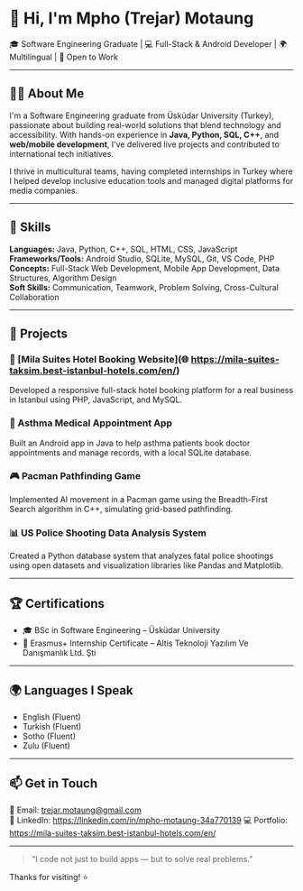 # 👋 Hi, I'm Mpho (Trejar) Motaung

🎓 Software Engineering Graduate | 💻 Full-Stack & Android Developer | 🌍 Multilingual | 🚀 Open to Work

---

## 👨‍💻 About Me

I'm a Software Engineering graduate from Üsküdar University (Turkey), passionate about building real-world solutions that blend technology and accessibility. With hands-on experience in **Java, Python, SQL, C++**, and **web/mobile development**, I’ve delivered live projects and contributed to international tech initiatives.

I thrive in multicultural teams, having completed internships in Turkey where I helped develop inclusive education tools and managed digital platforms for media companies.

---

## 🧠 Skills

**Languages:** Java, Python, C++, SQL, HTML, CSS, JavaScript  
**Frameworks/Tools:** Android Studio, SQLite, MySQL, Git, VS Code, PHP  
**Concepts:** Full-Stack Web Development, Mobile App Development, Data Structures, Algorithm Design  
**Soft Skills:** Communication, Teamwork, Problem Solving, Cross-Cultural Collaboration  

---

## 🚀 Projects

### 🔗 [Mila Suites Hotel Booking Website](🌐 https://mila-suites-taksim.best-istanbul-hotels.com/en/)
Developed a responsive full-stack hotel booking platform for a real business in Istanbul using PHP, JavaScript, and MySQL.

### 📱 Asthma Medical Appointment App
Built an Android app in Java to help asthma patients book doctor appointments and manage records, with a local SQLite database.

### 🎮 Pacman Pathfinding Game
Implemented AI movement in a Pacman game using the Breadth-First Search algorithm in C++, simulating grid-based pathfinding.

### 📊 US Police Shooting Data Analysis System
Created a Python database system that analyzes fatal police shootings using open datasets and visualization libraries like Pandas and Matplotlib.

---

## 🏆 Certifications

- 🎓 BSc in Software Engineering – Üsküdar University  
- 🏅 Erasmus+ Internship Certificate – Altis Teknoloji Yazılım Ve Danışmanlık Ltd. Şti  

---

## 🌍 Languages I Speak

- English (Fluent)  
- Turkish (Fluent)  
- Sotho (Fluent)  
- Zulu (Fluent)

---

## 📫 Get in Touch

📧 Email: trejar.motaung@gmail.com  
🔗 LinkedIn: https://linkedin.com/in/mpho-motaung-34a770139
💻 Portfolio: https://mila-suites-taksim.best-istanbul-hotels.com/en/

---

> “I code not just to build apps — but to solve real problems.”

Thanks for visiting! ⭐️
